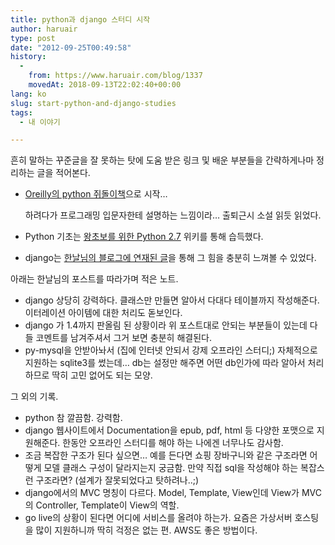```yaml
---
title: python과 django 스터디 시작
author: haruair
type: post
date: "2012-09-25T00:49:58"
history:
  - 
    from: https://www.haruair.com/blog/1337
    movedAt: 2018-09-13T22:02:40+00:00
lang: ko
slug: start-python-and-django-studies
tags:
  - 내 이야기

---
```

흔히 말하는 꾸준글을 잘 못하는 탓에 도움 받은 링크 및 배운 부분들을 간략하게나마 정리하는 글을 적어본다.

  * <a href="http://shop.oreilly.com/product/9780596158071.do" target="_blank">Oreilly의 python 쥐돌이책</a>으로 시작&#8230;
  
    하려다가 프로그래밍 입문자한테 설명하는 느낌이라&#8230; 출퇴근시 소설 읽듯 읽었다.
  * Python 기초는 <a href="http://wikidocs.net/read/book/136" target="_blank">왕초보를 위한 Python 2.7</a> 위키를 통해 습득했다.
  * django는 <a href="http://blog.hannal.net/01-python_django_lecture/" target="_blank">한날님의 블로그에 연재된 글</a>을 통해 그 힘을 충분히 느껴볼 수 있었다.

아래는 한날님의 포스트를 따라가며 적은 노트.

  * django 상당히 강력하다. 클래스만 만들면 알아서 다대다 테이블까지 작성해준다. 이터레이션 아이템에 대한 처리도 돋보인다.
  * django 가 1.4까지 판올림 된 상황이라 위 포스트대로 안되는 부분들이 있는데 다들 코멘트를 남겨주셔서 그거 보면 충분히 해결된다.
  * py-mysql을 안받아놔서 (집에 인터넷 안되서 강제 오프라인 스터디;) 자체적으로 지원하는 sqlite3를 썼는데&#8230; db는 설정만 해주면 어떤 db인가에 따라 알아서 처리하므로 딱히 고민 없어도 되는 모양.

그 외의 기록.

  * python 참 깔끔함. 강력함.
  * django 웹사이트에서 Documentation을 epub, pdf, html 등 다양한 포맷으로 지원해준다. 한동안 오프라인 스터디를 해야 하는 나에겐 너무나도 감사함.
  * 조금 복잡한 구조가 된다 싶으면&#8230; 예를 든다면 쇼핑 장바구니와 같은 구조라면 어떻게 모델 클래스 구성이 달라지는지 궁금함. 만약 직접 sql을 작성해야 하는 복잡스런 구조라면? (설계가 잘못되었다고 탓하려나..;)
  * django에서의 MVC 명칭이 다르다. Model, Template, View인데 View가 MVC의 Controller, Template이 View의 역할.
  * go live의 상황이 된다면 어디에 서비스를 올려야 하는가. 요즘은 가상서버 호스팅을 많이 지원하니까 딱히 걱정은 없는 편. AWS도 좋은 방법이다.